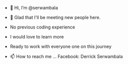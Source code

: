 - 👋 Hi, I’m @serwambala
- 👀 Glad that I'll be meeting new people here.
- No previous coding experience
- I would love to learn more
- Ready to work with everyone one on this journey

- 📫 How to reach me ...
       Facebook: Derrick Serwambala
<!---
serwambala/serwambala is a ✨ special ✨ repository because its `README.md` (this file) appears on your GitHub profile.
You can click the Preview link to take a look at your changes.
--->
